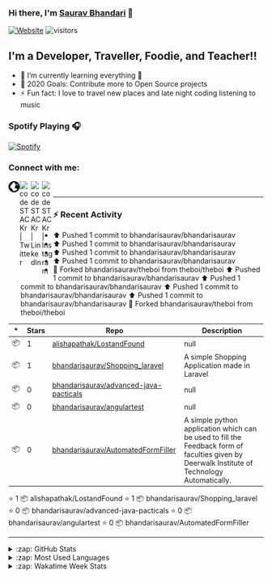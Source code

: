 ### Hi there, I'm [ Saurav Bhandari][website] 👋

[![Website](https://img.shields.io/website?label=bhandarisaurav.com.np&style=for-the-badge&url=https%3A%2F%2Fcodestackr.com)](https://bhandarisaurav.com.np)
![visitors](https://visitor-badge.glitch.me/badge?page_id=sauravbhandari)

<!-- [![Twitter Follow](https://img.shields.io/twitter/follow/sauravbhandari?color=1DA1F2&logo=twitter&style=for-the-badge)](https://twitter.com/intent/follow?original_referer=https%3A%2F%2Fgithub.com%bhandarisaurav&screen_name=sauravbhandari) -->

## I'm a Developer, Traveller, Foodie, and Teacher!!

- 🌱 I’m currently learning everything 🤣
- 🥅 2020 Goals: Contribute more to Open Source projects
- ⚡ Fun fact: I love to travel new places and late night coding listening to music

### Spotify Playing 🎧

[![Spotify](https://spotify-now-playing-sauravbhandari.vercel.app/api/spotify)](https://open.spotify.com/user/wuz6sf7nizpnv54oo3as7jafv)

### Connect with me:

[<img align="left" alt="codeSTACKr.com" width="22px" src="https://raw.githubusercontent.com/iconic/open-iconic/master/svg/globe.svg" />][website]
[<img align="left" alt="codeSTACKr | Twitter" width="22px" src="https://cdn.jsdelivr.net/npm/simple-icons@v3/icons/twitter.svg" />][twitter]
[<img align="left" alt="codeSTACKr | LinkedIn" width="22px" src="https://cdn.jsdelivr.net/npm/simple-icons@v3/icons/linkedin.svg" />][linkedin]
[<img align="left" alt="codeSTACKr | Instagram" width="22px" src="https://cdn.jsdelivr.net/npm/simple-icons@v3/icons/instagram.svg" />][instagram]

<br />

---

### :zap: Recent Activity

* ⬆️ Pushed 1 commit to bhandarisaurav/bhandarisaurav
* ⬆️ Pushed 1 commit to bhandarisaurav/bhandarisaurav
* ⬆️ Pushed 1 commit to bhandarisaurav/bhandarisaurav
* ⬆️ Pushed 1 commit to bhandarisaurav/bhandarisaurav
* 🍴 Forked bhandarisaurav/theboi from theboi/theboi
⬆️ Pushed 1 commit to bhandarisaurav/bhandarisaurav
⬆️ Pushed 1 commit to bhandarisaurav/bhandarisaurav
⬆️ Pushed 1 commit to bhandarisaurav/bhandarisaurav
⬆️ Pushed 1 commit to bhandarisaurav/bhandarisaurav
🍴 Forked bhandarisaurav/theboi from theboi/theboi

|*|Stars|Repo|Description|
|---|---|---|---|
| 📦 | 1 | [alishapathak/LostandFound](https://github.com/alishapathak/LostandFound) | null |
| 📦 | 1 | [bhandarisaurav/Shopping_laravel](https://github.com/bhandarisaurav/Shopping_laravel) | A simple Shopping Application made in Laravel |
| 📦 | 0 | [bhandarisaurav/advanced-java-pacticals](https://github.com/bhandarisaurav/advanced-java-pacticals) | null |
| 📦 | 0 | [bhandarisaurav/angulartest](https://github.com/bhandarisaurav/angulartest) | null |
| 📦 | 0 | [bhandarisaurav/AutomatedFormFiller](https://github.com/bhandarisaurav/AutomatedFormFiller) | A simple python application which can be used to fill the Feedback form of faculties given by Deerwalk Institute of Technology Automatically. |

⭐️ 1 📦 alishapathak/LostandFound
⭐️ 1 📦 bhandarisaurav/Shopping_laravel
⭐️ 0 📦 bhandarisaurav/advanced-java-pacticals
⭐️ 0 📦 bhandarisaurav/angulartest
⭐️ 0 📦 bhandarisaurav/AutomatedFormFiller


---

<details>
  <summary>:zap: GitHub Stats</summary>

  <img align="left" alt="Saurav Bhandari's GitHub Stats" src="https://github-readme-stats-bhandarisaurav.vercel.app/api?username=bhandarisaurav&show_icons=true&hide_border=true&count_private=true" />

</details>

<details>
  <summary>:zap: Most Used Languages</summary>

  <img align="left" alt="Saurav Bhandari's Most Used Languages" src="https://github-readme-stats-bhandarisaurav.vercel.app/api/top-langs/?username=bhandarisaurav&layout=compact" />

</details>

<details>
  <summary>:zap: Wakatime Week Stats</summary>

  <img align="left" alt="Saurav Bhandari's Wakatime Week Stats" src="https://github-readme-stats-bhandarisaurav.vercel.app/api/wakatime?username=sauravbhandari" />

</details>

[website]: https://bhandarisaurav.com.np
[instagram]: https://instagram.com/_sauravbhandari_
[twitter]: https://twitter.com/sauravbhandari_
[linkedin]: https://www.linkedin.com/in/saurav-bhandari/
